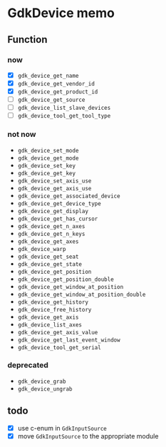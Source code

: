 GdkDevice memo
==============

Function
--------

### now

* [x] `gdk_device_get_name`
* [x] `gdk_device_get_vendor_id`
* [x] `gdk_device_get_product_id`
* [ ] `gdk_device_get_source`
* [ ] `gdk_device_list_slave_devices`
* [ ] `gdk_device_tool_get_tool_type`

### not now

* `gdk_device_set_mode`
* `gdk_device_get_mode`
* `gdk_device_set_key`
* `gdk_device_get_key`
* `gdk_device_set_axis_use`
* `gdk_device_get_axis_use`
* `gdk_device_get_associated_device`
* `gdk_device_get_device_type`
* `gdk_device_get_display`
* `gdk_device_get_has_cursor`
* `gdk_device_get_n_axes`
* `gdk_device_get_n_keys`
* `gdk_device_get_axes`
* `gdk_device_warp`
* `gdk_device_get_seat`
* `gdk_device_get_state`
* `gdk_device_get_position`
* `gdk_device_get_position_double`
* `gdk_device_get_window_at_position`
* `gdk_device_get_window_at_position_double`
* `gdk_device_get_history`
* `gdk_device_free_history`
* `gdk_device_get_axis`
* `gdk_device_list_axes`
* `gdk_device_get_axis_value`
* `gdk_device_get_last_event_window`
* `gdk_device_tool_get_serial`

### deprecated

* `gdk_device_grab`
* `gdk_device_ungrab`

todo
----

* [x] use c-enum in `GdkInputSource`
* [x] move `GdkInputSource` to the appropriate module

